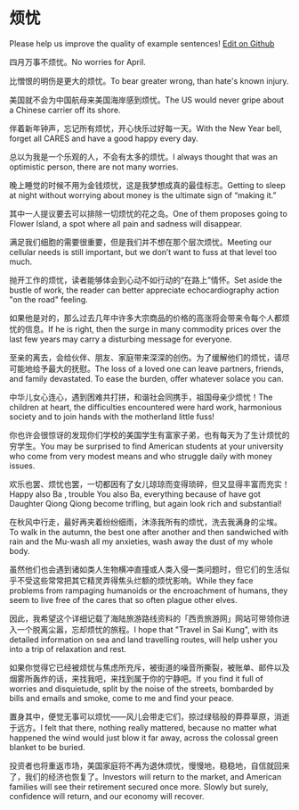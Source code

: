 # 烦忧

Please help us improve the quality of example sentences! [Edit on Github](https://github.com/jiyushe/jiyu-example-sentence-source/blob/main/chinese/fanyou.md)

<p><span class="chinese">四月万事不烦忧。</span><span class="english">No worries for April.</span></p>

<p><span class="chinese">比憎恨的明伤是更大的烦忧。</span><span class="english">To bear greater wrong, than hate's known injury.</span></p>

<p><span class="chinese">美国就不会为中国航母来美国海岸感到烦忧。</span><span class="english">The US would never gripe about a Chinese carrier off its shore.</span></p>

<p><span class="chinese">伴着新年钟声，忘记所有烦忧，开心快乐过好每一天。</span><span class="english">With the New Year bell, forget all CARES and have a good happy every day.</span></p>

<p><span class="chinese">总以为我是一个乐观的人，不会有太多的烦忧。</span><span class="english">I always thought that was an optimistic person, there are not many worries.</span></p>

<p><span class="chinese">晚上睡觉的时候不用为金钱烦忧，这是我梦想成真的最佳标志。</span><span class="english">Getting to sleep at night without worrying about money is the ultimate sign of “making it.”</span></p>

<p><span class="chinese">其中一人提议要去可以排除一切烦忧的花之岛。</span><span class="english">One of them proposes going to Flower Island, a spot where all pain and sadness will disappear.</span></p>

<p><span class="chinese">满足我们细胞的需要很重要，但是我们并不想在那个层次烦忧。</span><span class="english">Meeting our cellular needs is still important, but we don’t want to fuss at that level too much.</span></p>

<p><span class="chinese">抛开工作的烦忧，读者能够体会到心动不如行动的“在路上”情怀。</span><span class="english">Set aside the bustle of work, the reader can better appreciate echocardiography action "on the road" feeling.</span></p>

<p><span class="chinese">如果他是对的，那么过去几年中许多大宗商品的价格的高涨将会带来令每个人都烦忧的信息。</span><span class="english">If he is right, then the surge in many commodity prices over the last few years may carry a disturbing message for everyone.</span></p>

<p><span class="chinese">至亲的离去，会给伙伴、朋友、家庭带来深深的创伤。为了缓解他们的烦忧，请尽可能地给予最大的抚慰。</span><span class="english">The loss of a loved one can leave partners, friends, and family devastated. To ease the burden, offer whatever solace you can.</span></p>

<p><span class="chinese">中华儿女心连心，遇到困难共打拼，和谐社会同携手，祖国母亲少烦忧！</span><span class="english">The children at heart, the difficulties encountered were hard work, harmonious society and to join hands with the motherland little fuss!</span></p>

<p><span class="chinese">你也许会很惊讶的发现你们学校的美国学生有富家子弟，也有每天为了生计烦忧的穷学生。</span><span class="english">You may be surprised to find American students at your university who come from very modest means and who struggle daily with money issues.</span></p>

<p><span class="chinese">欢乐也罢、烦忧也罢，一切都因有了女儿琼琼而变得琐碎，但又显得丰富而充实！</span><span class="english">Happy also Ba , trouble You also Ba, everything because of have got Daughter Qiong Qiong become trifling, but again look rich and substantial!</span></p>

<p><span class="chinese">在秋风中行走，最好再夹着纷纷细雨，沐涤我所有的烦忧，洗去我满身的尘埃。</span><span class="english">To walk in the autumn, the best one after another and then sandwiched with rain and the Mu-wash all my anxieties, wash away the dust of my whole body.</span></p>

<p><span class="chinese">虽然他们也会遇到诸如类人生物横冲直撞或人类入侵一类问题时，但它们的生活似乎不受这些常常把其它精灵弄得焦头烂额的烦忧影响。</span><span class="english">While they face problems from rampaging humanoids or the encroachment of humans, they seem to live free of the cares that so often plague other elves.</span></p>

<p><span class="chinese">因此，我希望这个详细记载了海陆旅游路线资料的「西贡旅游网」网站可带领你进入一个脱离尘嚣，忘却烦忧的旅程。</span><span class="english">I hope that "Travel in Sai Kung", with its detailed information on sea and land travelling routes, will help usher you into a trip of relaxation and rest.</span></p>

<p><span class="chinese">如果你觉得它已经被烦忧与焦虑所充斥，被街道的噪音所撕裂，被账单、邮件以及烟雾所轰炸的话，来找我吧，来找到属于你的宁静吧。</span><span class="english">If you find it full of worries and disquietude, split by the noise of the streets, bombarded by bills and emails and smoke, come to me and find your peace.</span></p>

<p><span class="chinese">置身其中，便觉无事可以烦忧——风儿会带走它们，掠过绿毯般的莽莽草原，消逝于远方。</span><span class="english">I felt that there, nothing really mattered, because no matter what happened the wind would just blow it far away, across the colossal green blanket to be buried.</span></p>

<p><span class="chinese">投资者也将重返市场，美国家庭将不再为退休烦忧，慢慢地，稳稳地，自信就回来了，我们的经济也恢复了。</span><span class="english">Investors will return to the market, and American families will see their retirement secured once more. Slowly but surely, confidence will return, and our economy will recover.</span></p>

